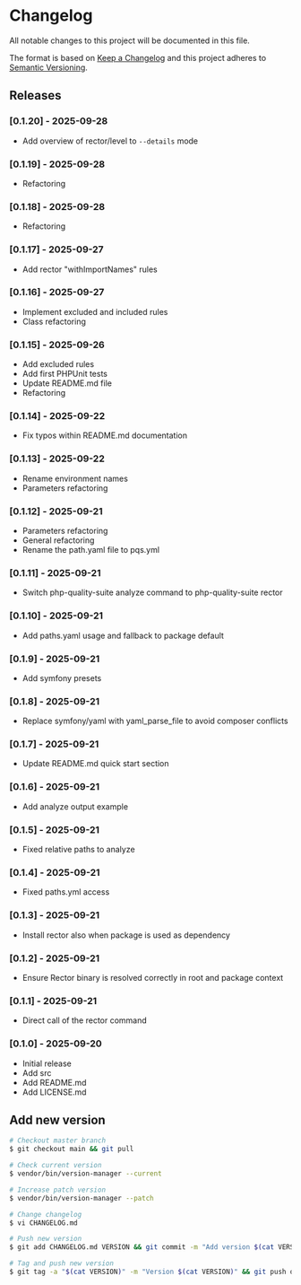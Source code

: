 # Changelog

All notable changes to this project will be documented in this file.

The format is based on [Keep a Changelog](http://keepachangelog.com/en/1.0.0/)
and this project adheres to [Semantic Versioning](http://semver.org/spec/v2.0.0.html).

## Releases

### [0.1.20] - 2025-09-28

* Add overview of rector/level to `--details` mode

### [0.1.19] - 2025-09-28

* Refactoring

### [0.1.18] - 2025-09-28

* Refactoring

### [0.1.17] - 2025-09-27

* Add rector "withImportNames" rules

### [0.1.16] - 2025-09-27

* Implement excluded and included rules
* Class refactoring

### [0.1.15] - 2025-09-26

* Add excluded rules
* Add first PHPUnit tests
* Update README.md file
* Refactoring

### [0.1.14] - 2025-09-22

* Fix typos within README.md documentation

### [0.1.13] - 2025-09-22

* Rename environment names
* Parameters refactoring

### [0.1.12] - 2025-09-21

* Parameters refactoring
* General refactoring
* Rename the path.yaml file to pqs.yml

### [0.1.11] - 2025-09-21

* Switch php-quality-suite analyze command to php-quality-suite rector

### [0.1.10] - 2025-09-21

* Add paths.yaml usage and fallback to package default

### [0.1.9] - 2025-09-21

* Add symfony presets

### [0.1.8] - 2025-09-21

* Replace symfony/yaml with yaml_parse_file to avoid composer conflicts

### [0.1.7] - 2025-09-21

* Update README.md quick start section

### [0.1.6] - 2025-09-21

* Add analyze output example

### [0.1.5] - 2025-09-21

* Fixed relative paths to analyze

### [0.1.4] - 2025-09-21

* Fixed paths.yml access

### [0.1.3] - 2025-09-21

* Install rector also when package is used as dependency

### [0.1.2] - 2025-09-21

* Ensure Rector binary is resolved correctly in root and package context

### [0.1.1] - 2025-09-21

* Direct call of the rector command

### [0.1.0] - 2025-09-20

* Initial release
* Add src
* Add README.md
* Add LICENSE.md

## Add new version

```bash
# Checkout master branch
$ git checkout main && git pull

# Check current version
$ vendor/bin/version-manager --current

# Increase patch version
$ vendor/bin/version-manager --patch

# Change changelog
$ vi CHANGELOG.md

# Push new version
$ git add CHANGELOG.md VERSION && git commit -m "Add version $(cat VERSION)" && git push

# Tag and push new version
$ git tag -a "$(cat VERSION)" -m "Version $(cat VERSION)" && git push origin "$(cat VERSION)"
```
